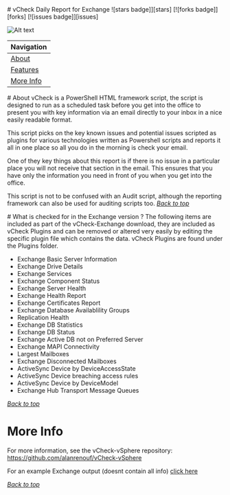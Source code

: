 <a name="Title">
# vCheck Daily Report for Exchange
![stars badge]][stars]
[![forks badge]][forks]
[![issues badge]][issues]

[stars badge]:https://img.shields.io/github/stars/vCheckReport/vCheck-Exchange.svg
[forks badge]:https://img.shields.io/github/forks/vCheckReport/vCheck-Exchange.svg
[issues badge]:https://img.shields.io/github/issues/vCheckReport/vCheck-Exchange.svg

[stars]:https://github.com/vCheckReport/vCheck-Exchange/stargazers
[forks]:https://github.com/vCheckReport/vCheck-Exchange/network
[issues]:https://github.com/vCheckReport/vCheck-Exchange/issues

![Alt text](https://vcheck.report/samples/vCheck-Exchange_Screenshot.PNG "vCheck Sample")

|Navigation|
|-----------------|
|[About](#About)|
|[Features](#Features)|
|[More Info](#More)|

<a name="About">
# About
vCheck is a PowerShell HTML framework script, the script is designed to run as a scheduled task before you get into the office to present you with key information via an email directly to your inbox in a nice easily readable format. 

This script picks on the key known issues and potential issues scripted as plugins for various technologies written as Powershell scripts and reports it all in one place so all you do in the morning is check your email.

One of they key things about this report is if there is no issue in a particular place you will not receive that section in the email. This ensures that you have only the information you need in front of you when you get into the office.

This script is not to be confused with an Audit script, although the reporting framework can also be used for auditing scripts too. 
[*Back to top*](#Title)

<a name="Features">
# What is checked for in the Exchange version ?
The following items are included as part of the vCheck-Exchange download, they are included as vCheck Plugins and can be removed or altered very easily by editing the specific plugin file which contains the data. vCheck Plugins are found under the Plugins folder.

- Exchange Basic Server Information
- Exchange Drive Details
- Exchange Services
- Exchange Component Status
- Exchange Server Health
- Exchange Health Report
- Exchange Certificates Report
- Exchange Database Availablility Groups
- Replication Health
- Exchange DB Statistics
- Exchange DB Status
- Exchange Active DB not on Preferred Server 
- Exchange MAPI Connectivity
- Largest Mailboxes
- Exchange Disconnected Mailboxes
- ActiveSync Device by DeviceAccessState
- ActiveSync Device breaching access rules
- ActiveSync Device by DeviceModel
- Exchange Hub Transport Message Queues

[*Back to top*](#Title)
<a name="More">
# More Info
For more information, see the vCheck-vSphere repository: https://github.com/alanrenouf/vCheck-vSphere

For an example Exchange output (doesnt contain all info) [click here](https://vcheck.report/samples/vCheck-Exchange_Sample.htm)

[*Back to top*](#Title)
